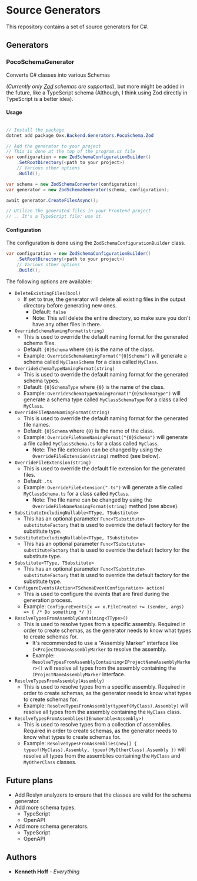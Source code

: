 # Source Generators

This repository contains a set of source generators for C#.

## Generators

### PocoSchemaGenerator

Converts C# classes into various Schemas

_(Currently only [Zod](https://zod.dev/) schemas are supported)_, but more might be added in the future, like a TypeScript schema (Although, I think using Zod directly in TypeScript is a better idea).

#### Usage

```csharp

// Install the package
dotnet add package Oxx.Backend.Generators.PocoSchema.Zod

// Add the generator to your project
// This is done at the top of the program.cs file
var configuration = new ZodSchemaConfigurationBuilder()
	.SetRootDirectory(<path to your project>)
	// Various other options
	.Build();

var schema = new ZodSchemaConverter(configuration);
var generator = new ZodSchemaGenerator(schema, configuration);

await generator.CreateFilesAsync();

// Utilize the generated files in your Frontend project
// .. It's a TypeScript file; use it.
```

#### Configuration

The configuration is done using the `ZodSchemaConfigurationBuilder` class.

```csharp
var configuration = new ZodSchemaConfigurationBuilder()
    .SetRootDirectory(<path to your project>)
    // Various other options
    .Build();
```

The following options are available:
* `DeleteExistingFiles(bool)`
  * If set to true, the generator will delete all existing files in the output directory before generating new ones.
    * Default: `false`
    * Note: This will delete the entire directory, so make sure you don't have any other files in there.
* `OverrideSchemaNamingFormat(string)`
  * This is used to override the default naming format for the generated schema files.
  * Default: `{0}Schema` where `{0}` is the name of the class.
  * Example: `OverrideSchemaNamingFormat("{0}Schema")` will generate a schema called `MyClassSchema` for a class called `MyClass`.
* `OverrideSchemaTypeNamingFormat(string)`
  * This is used to override the default naming format for the generated schema types.
  * Default: `{0}SchemaType` where `{0}` is the name of the class.
  * Example: `OverrideSchemaTypeNamingFormat("{0}SchemaType")` will generate a schema type called `MyClassSchemaType` for a class called `MyClass`.
* `OverrideFileNameNamingFormat(string)`
  * This is used to override the default naming format for the generated file names.
  * Default: `{0}Schema` where `{0}` is the name of the class.
  * Example: `OverrideFileNameNamingFormat("{0}Schema")` will generate a file called `MyClassSchema.ts` for a class called `MyClass`.
    * Note: The file extension can be changed by using the `OverrideFileExtension(string)` method (see below).
* `OverrideFileExtension(string)`
  * This is used to override the default file extension for the generated files.
  * Default: `.ts`
  * Example: `OverrideFileExtension(".ts")` will generate a file called `MyClassSchema.ts` for a class called `MyClass`.
    * Note: The file name can be changed by using the `OverrideFileNameNamingFormat(string)` method (see above).
* `SubstituteIncludingNullable<TType, TSubstitute>`
    * This has an optional parameter `Func<TSubstitute> substituteFactory` that is used to override the default factory for the substitute type.
* `SubstituteExcludingNullable<TType, TSubstitute>`
    * This has an optional parameter `Func<TSubstitute> substituteFactory` that is used to override the default factory for the substitute type.
* `Substitute<TType, TSubstitute>`
    * This has an optional parameter `Func<TSubstitute> substituteFactory` that is used to override the default factory for the substitute type.
* `ConfigureEvents(Action<TSchemaEventConfiguration> action)`
    * This is used to configure the events that are fired during the generation process.
    * Example: `ConfigureEvents(x => x.FileCreated += (sender, args) => { /* Do something */ })`
* `ResolveTypesFromAssemblyContaining<TType>()`
  * This is used to resolve types from a specific assembly. Required in order to create schemas, as the generator needs to know what types to create schemas for.
    * It's recommended to use a "Assembly Marker" interface like `I<ProjectName>AssemblyMarker` to resolve the assembly.
    * Example: `ResolveTypesFromAssemblyContaining<IProjectNameAssemblyMarker>()` will resolve all types from the assembly containing the `IProjectNameAssemblyMarker` interface.
* `ResolveTypesFromAssembly(Assembly)`
  * This is used to resolve types from a specific assembly. Required in order to create schemas, as the generator needs to know what types to create schemas for.
  * Example: `ResolveTypesFromAssembly(typeof(MyClass).Assembly)` will resolve all types from the assembly containing the `MyClass` class.
* `ResolveTypesFromAssemblies(IEnumerable<Assembly>)`
  * This is used to resolve types from a collection of assemblies. Required in order to create schemas, as the generator needs to know what types to create schemas for.
  * Example: `ResolveTypesFromAssemblies(new[] { typeof(MyClass).Assembly, typeof(MyOtherClass).Assembly })` will resolve all types from the assemblies containing the `MyClass` and `MyOtherClass` classes.

## Future plans

* Add Roslyn analyzers to ensure that the classes are valid for the schema generator.
* Add more schema types.
  * TypeScript
  * OpenAPI
* Add more schema generators.
  * TypeScript
  * OpenAPI
## Authors

* **Kenneth Hoff** - *Everything*
